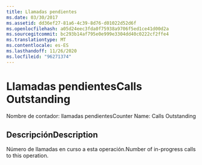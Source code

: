 ```yaml
---
title: Llamadas pendientes
ms.date: 03/30/2017
ms.assetid: dd36ef27-81a6-4c39-8d76-d01022d52d6f
ms.openlocfilehash: a05d24eec3fda0f75938a9706f5ed1ce41d00d2a
ms.sourcegitcommit: bc293b14af795e0e999e3304dd40c0222cf2ffe4
ms.translationtype: MT
ms.contentlocale: es-ES
ms.lasthandoff: 11/26/2020
ms.locfileid: "96271374"
---
```

# <a name="calls-outstanding"></a><span data-ttu-id="b02f4-102">Llamadas pendientes</span><span class="sxs-lookup"><span data-stu-id="b02f4-102">Calls Outstanding</span></span>

<span data-ttu-id="b02f4-103">Nombre de contador: llamadas pendientes</span><span class="sxs-lookup"><span data-stu-id="b02f4-103">Counter Name:  Calls Outstanding</span></span>  
  
## <a name="description"></a><span data-ttu-id="b02f4-104">Descripción</span><span class="sxs-lookup"><span data-stu-id="b02f4-104">Description</span></span>  

 <span data-ttu-id="b02f4-105">Número de llamadas en curso a esta operación.</span><span class="sxs-lookup"><span data-stu-id="b02f4-105">Number of in-progress calls to this operation.</span></span>
